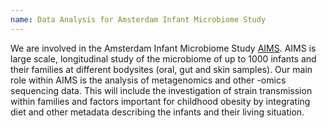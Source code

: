 ```yaml
---
name: Data Analysis for Amsterdam Infant Microbiome Study
---
```


We are involved in the Amsterdam Infant Microbiome Study [AIMS](https://aimsonderzoek.nl/?lang=en). AIMS is large scale, longitudinal study of the microbiome of up to 1000 infants and their families at different bodysites (oral, gut and skin samples). Our main role within AIMS is the analysis of metagenomics and other -omics sequencing data. This will include the investigation of strain transmission within families and factors important for childhood obesity by integrating diet and other metadata describing the infants and their living situation.
